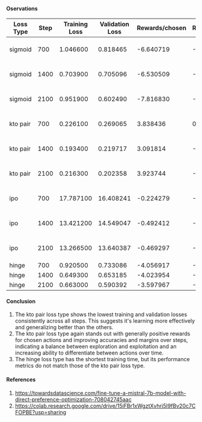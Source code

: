 #### Oservations

 | Loss Type | Step | Training Loss | Validation Loss | Rewards/chosen | Rewards/rejected | Rewards/accuracies | Rewards/margins | Logps/rejected | Logps/chosen | Logits/rejected | Logits/chosen | Training Time |
|-----------|------|---------------|-----------------|----------------|------------------|---------------------|-----------------|----------------|--------------|-----------------|---------------|---------------|
| sigmoid   | 700  | 1.046600      | 0.818465        | -6.640719      | -9.874228        | 0.746366            | 3.233507        | -422.851959    | -426.357910  | -2.316090       | -2.453040     | 4h 24min 16s  |
| sigmoid   | 1400 | 0.703900      | 0.705096        | -6.530509      | -12.535101       | 0.808503            | 6.004593        | -449.460724    | -425.255829  | -2.141517       | -2.255401     | 4h 24min 16s  |
| sigmoid   | 2100 | 0.951900      | 0.602490        | -7.816830      | -14.538786       | 0.831032            | 6.721958        | -469.497559    | -438.118958  | -2.191130       | -2.306392     | 4h 24min 16s  |
| kto pair  | 700  | 0.226100      | 0.269065        | 3.838436       | 0.520103         | 0.695131             | 3.318334        | -302.432556    | -312.774078  | -2.400373       | -2.510294     | 4h 23min 11s  |
| kto pair  | 1400 | 0.193400      | 0.219717        | 3.091814       | -2.054316        | 0.780160             | 5.146130        | -328.176758    | -320.240265  | -2.314026       | -2.431551     | 4h 23min 11s  |
| kto pair  | 2100 | 0.216300      | 0.202358        | 3.923744       | -1.219949        | 0.787064             | 5.143694        | -319.833069    | -311.920959  | -2.282722       | -2.413529     | 4h 23min 11s  |
| ipo       | 700  | 17.787100     | 16.408241       | -0.224279      | -0.370638        | 0.790334             | 0.146359        | -5.773531      | -3.824460    | -1.842325       | -1.883672     | 4h 26min 28s  |
| ipo       | 1400 | 13.421200     | 14.549047       | -0.492412      | -0.738297        | 0.809230             | 0.245885        | -9.450124      | -6.505787    | -0.917404       | -0.950979     | 4h 26min 28s  |
| ipo       | 2100 | 13.266500     | 13.640387       | -0.469297      | -0.702615        | 0.823401             | 0.233318        | -9.093308      | -6.274642    | -0.821429       | -0.842232     | 4h 26min 28s  |
| hinge     | 700  | 0.920500      | 0.733086        | -4.056917      | -6.304759        | 0.748910             | 2.247841        | -377.882416    | -394.461884  | -2.574166       | -2.650745     | 4:01:02       |
| hinge     | 1400 | 0.649300      | 0.653185        | -4.023954      | -7.192891        | 0.788881             | 3.168936        | -386.763702    | -394.132172  | -2.456152       | -2.546264     | 4:01:02       |
| hinge     | 2100 | 0.663000      | 0.590392        | -3.597967      | -6.356043        | 0.795422             | 2.758075        | -378.395294    | -389.872375  | -2.420573       | -2.499924     | 4:01:02       |


 #### Conclusion

 1. The kto pair loss type shows the lowest training and validation losses consistently across all steps. This suggests it's learning more effectively and generalizing better than the others.
 2. The kto pair loss type again stands out with generally positive rewards for chosen actions and improving accuracies and margins over steps, indicating a balance between exploration and exploitation and an increasing ability to differentiate between actions over time.
 3. The hinge loss type has the shortest training time, but its performance metrics do not match those of the kto pair loss type.
 
 #### References
 1. https://towardsdatascience.com/fine-tune-a-mistral-7b-model-with-direct-preference-optimization-708042745aac
 2. https://colab.research.google.com/drive/15iFBr1xWgztXvhrj5I9fBv20c7CFOPBE?usp=sharing
 

